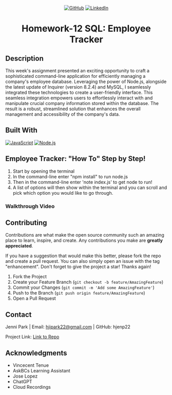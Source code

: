 <!-- Improved compatibility of back to top link: See: https://github.com/othneildrew/Best-README-Template/pull/73 -->
<div align="center">
  <div id="readme-top"></div>

[![GitHub](https://img.shields.io/badge/GitHub-My_Profile-pink?style=for-the-badge&logo=github)](https://github.com/hjenp22?tab=repositories)
[![LinkedIn](https://img.shields.io/badge/LinkedIn-My_Profile-blue?style=for-the-badge&logo=linkedin&logoColor=white)](https://www.linkedin.com/in/hjennip)
# Homework-12 SQL: Employee Tracker
</div>

## Description 
This week's assignment presented an exciting opportunity to craft a sophisticated command-line application for efficiently managing a company's employee database. Leveraging the power of Node.js, alongside the latest update of Inquirer (version 8.2.4) and MySQL, I seamlessly integrated these technologies to create a user-friendly interface. This seamless integration empowers users to effortlessly interact with and manipulate crucial company information stored within the database. The result is a robust, streamlined solution that enhances the overall management and accessibility of the company's data.

## Built With

[![JavaScript](https://img.shields.io/badge/JavaScript-F7DF1E?style=for-the-badge&logo=javascript&logoColor=black)](https://www.javascript.com/)
[![Node.js](https://img.shields.io/badge/Node.js-43853D?style=for-the-badge&logo=node.js&logoColor=white)](https://nodejs.org/)
<!-- [![Express.js](https://img.shields.io/badge/Express.js-000000?style=for-the-badge&logo=express&logoColor=white)](https://expressjs.com/) -->



## Employee Tracker: "How To" Step by Step! <!--or application steps to each their own -->
1. Start by opening the terminal
2. In the command-line enter "npm install" to run node.js
3. Then in the command-line enter 'note index.js' to get node to run!
4. A list of options will then show within the terminal and you can scroll and pick which option you would like to go through. 
### Walkthrough Video



<!-- CONTRIBUTING -->
## Contributing

Contributions are what make the open source community such an amazing place to learn, inspire, and create. Any contributions you make are **greatly appreciated**.

If you have a suggestion that would make this better, please fork the repo and create a pull request. You can also simply open an issue with the tag "enhancement".
Don't forget to give the project a star! Thanks again!

1. Fork the Project
2. Create your Feature Branch (`git checkout -b feature/AmazingFeature`)
3. Commit your Changes (`git commit -m 'Add some AmazingFeature'`)
4. Push to the Branch (`git push origin feature/AmazingFeature`)
5. Open a Pull Request

<p align="right"></p>


## Contact 
Jenni Park | Email: hjipark22@gmail.com | GitHub: hjenp22

Project Link: [Link to Repo](https://github.com/hjenp22/hjenp22LLC-WK12-SQL/tree/main)

## Acknowledgments
* Vincecent Tenue
* AskBCs Learning Assistant 
* Jose Lopez
* ChatGPT
* Cloud Recordings